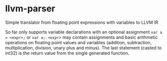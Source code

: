 # llvm-parser
Simple translator from floating point expressions with variables to LLVM IR

So far only supports variable declarations with an optional assignment `var a = <expr>;` or `var a;`. `<expr>` may contain assignments and basic arithmetic operations on floating point values and variables (addition, subtraction, multiplication, division, unary plus and minus). The last statement (casted to int32) is the return value from the single generated function.
